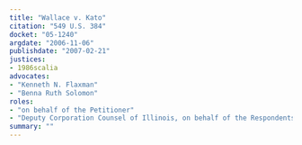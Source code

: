 ```yaml
---
title: "Wallace v. Kato"
citation: "549 U.S. 384"
docket: "05-1240"
argdate: "2006-11-06"
publishdate: "2007-02-21"
justices:
- 1986scalia
advocates:
- "Kenneth N. Flaxman"
- "Benna Ruth Solomon"
roles:
- "on behalf of the Petitioner"
- "Deputy Corporation Counsel of Illinois, on behalf of the Respondents"
summary: ""
---
```


